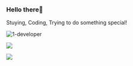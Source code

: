
<h3>Hello there👋</h3>

Stuying, Coding, Trying to do something special!

<!--<p><img align="center" src="https://github-readme-stats.vercel.app/api?username=1-developer&show_icons=false&theme=dark&title_color=4caf50&icon_color=ffb74d&hide_title=false" /></p>-->

<p><img align="center" src="https://github-readme-streak-stats.herokuapp.com/?user=1-developer&theme=dark&fire=DD4D18&ring=DD4D18&currStreakLabel=DD4D18" alt="1-developer" /></p>

<p><img align="center" src="https://github-readme-stats.vercel.app/api/wakatime?username=alideveloper&hide=Groovy,JSON,XML,html,markdown,properties,prolog,css&theme=dark"/></p>

<p><img align="center" src="https://github-readme-stats.vercel.app/api/top-langs/?username=1-developer&layout=compact&theme=dark&title_color=FFFFFF&langs_count=10&hide=html,css "/></p>
